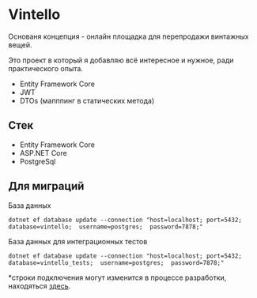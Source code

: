 # Vintello
Основаня концепция - онлайн площадка для перепродажи винтажных вещей.

Это проект в который я добавляю всё интересное и нужное, ради практического опыта. 
* Entity Framework Core
* JWT
* DTOs (мапппинг в статических метода)

## Стек
* Entity Framework Core
* ASP.NET Core
* PostgreSql

## Для миграций
База данных
```pwd
dotnet ef database update --connection "host=localhost; port=5432; database=vintello;  username=postgres;  password=7878;"
```
База данных для интеграционных тестов
```pwd
dotnet ef database update --connection "host=localhost; port=5432; database=vintello_tests;  username=postgres;  password=7878;"
```
*строки подключения могут изменится в процессе разработки, находяться [здесь](./Vintello.Web.Api/appsettings.json).
